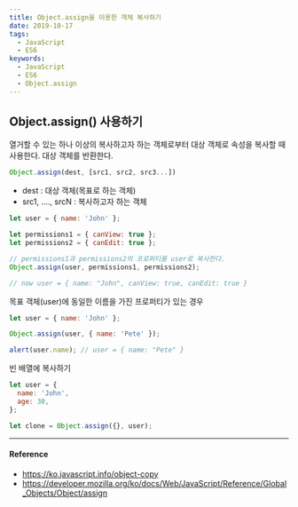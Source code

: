 ```yaml
---
title: Object.assign을 이용한 객체 복사하기
date: 2019-10-17
tags:
  - JavaScript
  - ES6
keywords:
  - JavaScript
  - ES6
  - Object.assign
---
```


## Object.assign() 사용하기

열거할 수 있는 하나 이상의 복사하고자 하는 객체로부터 대상 객체로 속성을 복사할 때 사용한다. 대상 객체를 반환한다.

```javascript
Object.assign(dest, [src1, src2, src3...])
```

- dest : 대상 객체(목표로 하는 객체)
- src1, ...., srcN : 복사하고자 하는 객체

```javascript
let user = { name: 'John' };

let permissions1 = { canView: true };
let permissions2 = { canEdit: true };

// permissions1과 permissions2의 프로퍼티를 user로 복사한다.
Object.assign(user, permissions1, permissions2);

// now user = { name: "John", canView: true, canEdit: true }
```

목표 객체(user)에 동일한 이름을 가진 프로퍼티가 있는 경우

```javascript
let user = { name: 'John' };

Object.assign(user, { name: 'Pete' });

alert(user.name); // user = { name: "Pete" }
```

빈 배열에 복사하기

```javascript
let user = {
  name: 'John',
  age: 30,
};

let clone = Object.assign({}, user);
```

---

#### Reference

- https://ko.javascript.info/object-copy
- https://developer.mozilla.org/ko/docs/Web/JavaScript/Reference/Global_Objects/Object/assign
